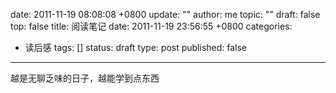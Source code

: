 date: 2011-11-19 08:08:08 +0800
update: ""
author: me
topic: ""
draft: false
top: false
title: 阅读笔记
date: 2011-11-19 23:56:55 +0800
categories:
- 读后感
tags: []
status: draft
type: post
published: false
---
<p>越是无聊乏味的日子，越能学到点东西</p>
